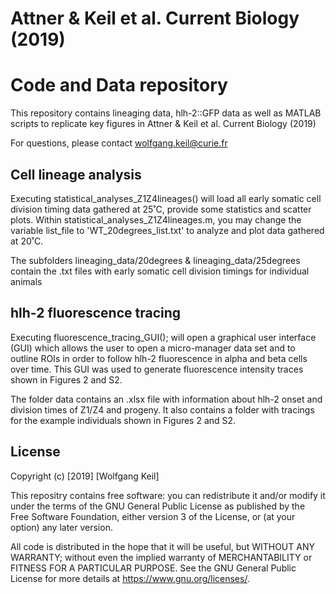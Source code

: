 # Attner & Keil et al. Current Biology (2019)
# Code and Data repository

This repository contains lineaging data, hlh-2::GFP data as well as MATLAB scripts to replicate key figures in
Attner & Keil et al. Current Biology (2019)

For questions, please contact wolfgang.keil@curie.fr

## Cell lineage analysis
Executing statistical_analyses_Z1Z4lineages() will load all early somatic cell division timing 
data gathered at 25˚C, provide some statistics and scatter plots.
Within statistical_analyses_Z1Z4lineages.m, you may change the variable list_file to
'WT_20degrees_list.txt' to analyze and plot data gathered at 20˚C.
 
The subfolders
lineaging_data/20degrees & 
lineaging_data/25degrees 
contain the .txt files with early somatic cell division timings for individual animals

## hlh-2 fluorescence tracing
Executing fluorescence_tracing_GUI(); will open a graphical user interface (GUI) which allows the user to open a micro-manager data 
set and to outline ROIs in order to follow hlh-2 fluorescence in alpha and beta cells over time. This GUI was used to generate fluorescence intensity traces shown
in Figures 2 and S2. 

The folder data contains an .xlsx file with information about hlh-2 onset and division times of Z1/Z4 and progeny. 
It also contains a folder with tracings for the example individuals shown in Figures 2 and S2.

## License
Copyright (c) [2019] [Wolfgang Keil]

This repositry contains free software: you can redistribute it and/or modify
it under the terms of the GNU General Public License as published by
the Free Software Foundation, either version 3 of the License, or
(at your option) any later version.

All code is distributed in the hope that it will be useful,
but WITHOUT ANY WARRANTY; without even the implied warranty of
 MERCHANTABILITY or FITNESS FOR A PARTICULAR PURPOSE.  See the
GNU General Public License for more details at <https://www.gnu.org/licenses/>.